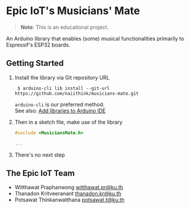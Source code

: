 # Epic IoT's Musicians' Mate

> **Note**: This is an educational project.

An Arduino library that enables (some) musical functionalities primarily to Espressif's ESP32 boards.


## Getting Started

1. Install the library via Git repository URL  

        $ arduino-cli lib install --git-url https://github.com/naiithink/musicians-mate.git

    `arduino-cli` is our preferred method.  
    See also: [Add libraries to Arduino IDE](https://support.arduino.cc/hc/en-us/articles/5145457742236-Add-libraries-to-Arduino-IDE)

1. Then in a sketch file, make use of the library  

    ```cpp
    #include <MusiciansMate.h>

    ...
    ```

1. There's no next step


## The Epic IoT Team

- Witthawat Praphanwong <witthawat.pr@ku.th>
- Thanadon Kritveeranant <thanadon.kr@ku.th>
- Potsawat Thinkanwatthana <potsawat.t@ku.th>
